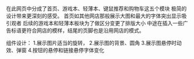 在此网页中分成了首页、游戏本、轻薄本、键鼠推荐和购物车这五个模块
极简的设计带来更深刻的感受。
首页如其他网店那般展示大图和最大的字体突出显示吸引观者
后续的游戏本和轻薄本板块为了做区分变更了排版大小
中途在插入一些广告标语更符合网店的模样，结尾的页脚也是沿用网店的模式。

组件设计：
1.展示图片适当的旋转，
2.展示图的背景、圆角
3.展示图悬停时动效、弹窗
4.按钮的悬停和链接悬停字体变化
